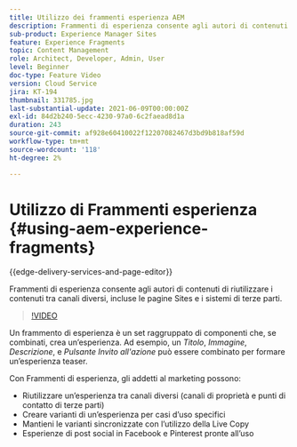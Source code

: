 ```yaml
---
title: Utilizzo dei frammenti esperienza AEM
description: Frammenti di esperienza consente agli autori di contenuti di riutilizzare i contenuti tra canali diversi, incluse le pagine Sites e i sistemi di terze parti.
sub-product: Experience Manager Sites
feature: Experience Fragments
topic: Content Management
role: Architect, Developer, Admin, User
level: Beginner
doc-type: Feature Video
version: Cloud Service
jira: KT-194
thumbnail: 331785.jpg
last-substantial-update: 2021-06-09T00:00:00Z
exl-id: 84d2b240-5ecc-4230-97a0-6c2faead8d1a
duration: 243
source-git-commit: af928e60410022f12207082467d3bd9b818af59d
workflow-type: tm+mt
source-wordcount: '118'
ht-degree: 2%

---
```


# Utilizzo di Frammenti esperienza {#using-aem-experience-fragments}

{{edge-delivery-services-and-page-editor}}

Frammenti di esperienza consente agli autori di contenuti di riutilizzare i contenuti tra canali diversi, incluse le pagine Sites e i sistemi di terze parti.

>[!VIDEO](https://video.tv.adobe.com/v/331785?quality=12&learn=on)

Un frammento di esperienza è un set raggruppato di componenti che, se combinati, crea un’esperienza. Ad esempio, un *Titolo*, *Immagine*, *Descrizione*, e *Pulsante Invito all&#39;azione* può essere combinato per formare un’esperienza teaser.

Con Frammenti di esperienza, gli addetti al marketing possono:

* Riutilizzare un’esperienza tra canali diversi (canali di proprietà e punti di contatto di terze parti)
* Creare varianti di un’esperienza per casi d’uso specifici
* Mantieni le varianti sincronizzate con l’utilizzo della Live Copy
* Esperienze di post social in Facebook e Pinterest pronte all’uso
